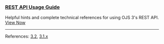 
### [REST API Usage Guide](/dev/api)

Helpful hints and complete technical references for using OJS 3's REST API. [View Now](/dev/api)

---

References: [3.2](/dev/api/ojs/3.2), [3.1.x](/dev/api/ojs/3.1)